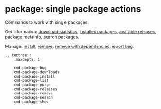 # **package**: single package actions

Commands to work with single packages.

Get information: [download statistics](cmd-package-downloads), [installed packages](cmd-package-list), [available releases](cmd-package-releases), [package metainfo](cmd-package-show), [search packages](cmd-package-search).

Manage: [install](cmd-package-install), [remove](cmd-package-remove), [remove with dependencies](cmd-package-purge), [report bug](cmd-package-bug).

```eval_rst
.. toctree::
    :maxdepth: 1

    cmd-package-bug
    cmd-package-downloads
    cmd-package-install
    cmd-package-list
    cmd-package-purge
    cmd-package-releases
    cmd-package-remove
    cmd-package-search
    cmd-package-show
```
